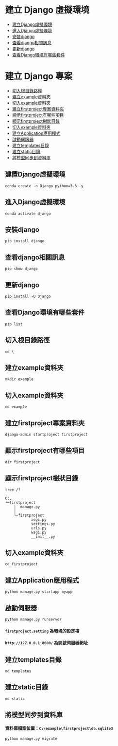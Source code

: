 # 建立 Django 虛擬環境
- [建立Django虛擬環境](#建置Django虛擬環境)
- [進入Django虛擬環境](#進入Django虛擬環境)
- [安裝django](#安裝django)
- [查看django相關訊息](#查看django相關訊息)
- [更新django](#更新django)
- [查看Django環境有哪些套件](#查看Django環境有哪些套件)
# 建立 Django 專案
- [切入根目錄路徑](#切入根目錄路徑)
- [建立example資料夾](#建立example資料夾)
- [切入example資料夾](#切入example資料夾)
- [建立firstproject專案資料夾](#建立firstproject專案資料夾)
- [顯示firstproject有哪些項目](#顯示firstproject有哪些項目)
- [顯示firstproject樹狀目錄](#顯示firstproject樹狀目錄)
- [切入example資料夾](#切入example資料夾)
- [建立Application應用程式](#建立Application應用程式)
- [啟動伺服器](#啟動伺服器)
- [建立templates目錄](#建立templates目錄)
- [建立static目錄](#建立static目錄)
- [將模型同步到資料庫](#將模型同步到資料庫)

## 建置Django虛擬環境
```
conda create -n Django python=3.6 -y

```
## 進入Django虛擬環境
```
conda activate django

```
## 安裝django
```
pip install django

```
## 查看django相關訊息
```
pip show django

```
## 更新django
```
pip install -U Django

```
## 查看Django環境有哪些套件
```
pip list

```
## 切入根目錄路徑
```
cd \

```
## 建立example資料夾
```
mkdir example

```
## 切入example資料夾
```
cd example

```
## 建立firstproject專案資料夾
```
django-admin startproject firstproject

```
## 顯示firstproject有哪些項目
```
dir firstproject

```
## 顯示firstproject樹狀目錄
```
tree /f

```
```
C:.
└─firstproject
    │  manage.py
    │
    └─firstproject
            asgi.py
            settings.py
            urls.py
            wsgi.py
            __init__.py
```
## 切入example資料夾
```
cd firstproject

```
## 建立Application應用程式
```
python manage.py startapp myapp

```
## 啟動伺服器
```
python manage.py runserver

```
#### `firstproject.setting` 為環境的設定檔
#### `http://127.0.0.1:8000/` 為開啟伺服器網址

## 建立templates目錄
```
md templates

```
## 建立static目錄
```
md static

```
## 將模型同步到資料庫
#### 資料庫檔案位置：`C:\example\firstproject\db.sqlite3`
```
python manage.py migrate

```
